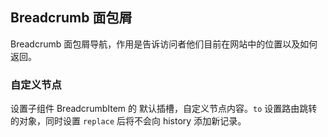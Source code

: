 <div class="demo-header">
<p class="overviewicon">
  <span class="wapi-form-breadcrumb"/>
</p>

## Breadcrumb 面包屑

<nova-uxlink widget-name="Breadcrumb"></nova-uxlink>

Breadcrumb 面包屑导航，作用是告诉访问者他们目前在网站中的位置以及如何返回。
</div>

### 自定义节点

设置子组件 BreadcrumbItem 的 默认插槽，自定义节点内容。`to` 设置路由跳转的对象，同时设置 `replace` 后将不会向 history 添加新记录。

<nova-demo-view link="breadcrumb/slot-default.vue"></nova-demo-view>

<br>
